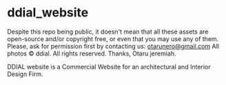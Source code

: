 # ddial_website

Despite this repo being public, it doesn't mean that all these assets are open-source and/or copyright free, or even that you may use any of them. Please, ask for permission first by contacting us: otarunero@gmail.com
All photos © ddial. All rights reserved.
Thanks, Otaru jeremiah.

DDIAL website is a Commercial Website for an architectural and Interior Design Firm.

